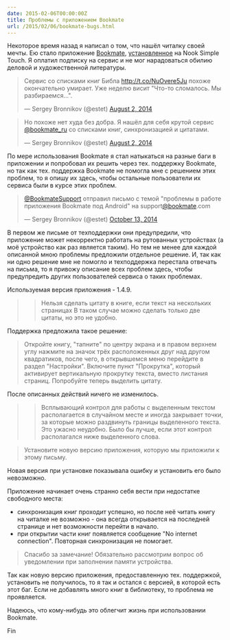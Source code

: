 ```yaml
---
date: 2015-02-06T00:00:00Z
title: Проблемы с приложением Bookmate
url: /2015/02/06/bookmate-bugs.html
---
```


Некоторое время назад я написал о том, что нашёл читалку своей мечты. Ею стало приложение [Bookmate](https://bookmate.com), [установленное](http://lifehacker.ru/2013/01/28/bookmate-nook/) на Nook Simple Touch.
Я оплатил подписку на сервис и не мог нарадоваться обилию деловой и художественной литературы.

<blockquote class="twitter-tweet" lang="en"><p>Сервис со списками книг Библа <a href="http://t.co/NuOvere5Ju">http://t.co/NuOvere5Ju</a> похоже окончательно умирает. Уже неделю висит &quot;Что-то сломалось. Мы разбираемся...&quot;.</p>&mdash; Sergey Bronnikov (@estet) <a href="https://twitter.com/estet/status/495491581869191168">August 2, 2014</a></blockquote>
<script async src="//platform.twitter.com/widgets.js" charset="utf-8"></script>

<blockquote class="twitter-tweet" lang="en"><p>Но похоже нет худа без добра. Я нашёл для себя крутой сервис <a href="https://twitter.com/bookmate_ru">@bookmate_ru</a> cо списками книг, синхронизацией и цитатами.</p>&mdash; Sergey Bronnikov (@estet) <a href="https://twitter.com/estet/status/495491624059666433">August 2, 2014</a></blockquote>
<script async src="//platform.twitter.com/widgets.js" charset="utf-8"></script>

По мере использования Bookmate я стал натыкаться на разные баги в приложении
и попробовал их решить через тех. поддержку Bookmate,
но так как тех. поддержка Bookmate не помогла мне с решением этих проблем,
то я опишу их здесь, чтобы остальные пользователи их сервиса были в курсе этих проблем.

<blockquote class="twitter-tweet" lang="en"><p><a href="https://twitter.com/BookmateSupport">@BookmateSupport</a> отправил письмо с темой &quot;проблемы в работе приложения Bookmate под Android&quot; на support<a href="https://twitter.com/Bookmate">@bookmate</a>.com</p>&mdash; Sergey Bronnikov (@estet) <a href="https://twitter.com/estet/status/521606945833517056">October 13, 2014</a></blockquote>
<script async src="//platform.twitter.com/widgets.js" charset="utf-8"></script>

В первом же письме от техподдержки они предупредили, что приложение
может некорректно работать на рутованных устройствах (а моё устройство как раз является таким).
Но тем не менее для каждой описанной мною проблемы предложили отдельное решение.
И, так как ни одно решение мне не помогло и техподдержка перестала
отвечать на письма, то я привожу описание всех проблем здесь, чтобы предупредить
других пользователей сервиса о таких проблемах.

Используемая версия приложения - 1.4.9.

> > Нельзя сделать цитату в книге, если текст на нескольких страницах
> > В таком случае можно сделать только две цитаты, но это не удобно.

Поддержка предложила такое решение:

> Откройте книгу, "тапните" по центру экрана и в правом верхнем углу
> нажмите на значок трёх расположенных друг над другом квадратиков,
> после чего, в открывшемся меню перейдите в раздел "Настройки".
> Включите пункт "Прокрутка", который активирует вертикальную прокрутку текста,
> вместо листания страниц. Попробуйте теперь выделить цитату.

После описанных действий ничего не изменилось.

> > Всплывающий контрол для работы с выделенным текстом располагается в
> > случайном месте и иногда закрывает точки, за которые можно раздвинуть границы
> > выделенного текста. Это ужасно неудобно. Было бы лучше, если этот контрол располагался
> > ниже выделенного слова.

> Установите новую версию приложения, которую мы приложили к этому письму.

Новая версия при установке показывала ошибку и установить его было невозможно.

Приложение начинает очень странно себя вести при недостатке свободного места:

- синхронизация книг проходит успешно, но после неё читать книгу на читалке не возможно -
она всегда открывается на последней странице и нет возможности перейти в начало.
- при открытии части книг появляется сообщение "No internet connection".
Повторная синхронизация не помогает.

> Спасибо за замечание! Обязательно рассмотрим вопрос об уведомлении
> при заполнении памяти устройства.

Так как новую версию приложения, предоставленную тех. поддержкой, установить
не получилось, то я так и остался с версией, в которой есть этот баг.
Если не добавлять много книг в библиотеку, то проблема не проявляется.

Надеюсь, что кому-нибудь это облегчит жизнь при использовании Bookmate.

Fin
